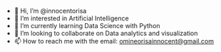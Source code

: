 - 👋 Hi, I’m @innocentorisa
- 👀 I’m interested in Artificial Intelligence
- 🌱 I’m currently learning Data Science with Python
- 💞️ I’m looking to collaborate on Data analytics and visualization
- 📫 How to reach me with the email: omineorisainnocent@gmail.com

<!---
innocentorisa/innocentorisa is a ✨ special ✨ repository because its `README.md` (this file) appears on your GitHub profile.
You can click the Preview link to take a look at your changes.
--->
